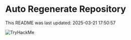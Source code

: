 # Auto Regenerate Repository

This README was last updated: 2025-03-21 17:50:57

 ![TryHackMe](https://tryhackme.com/badge/533634)